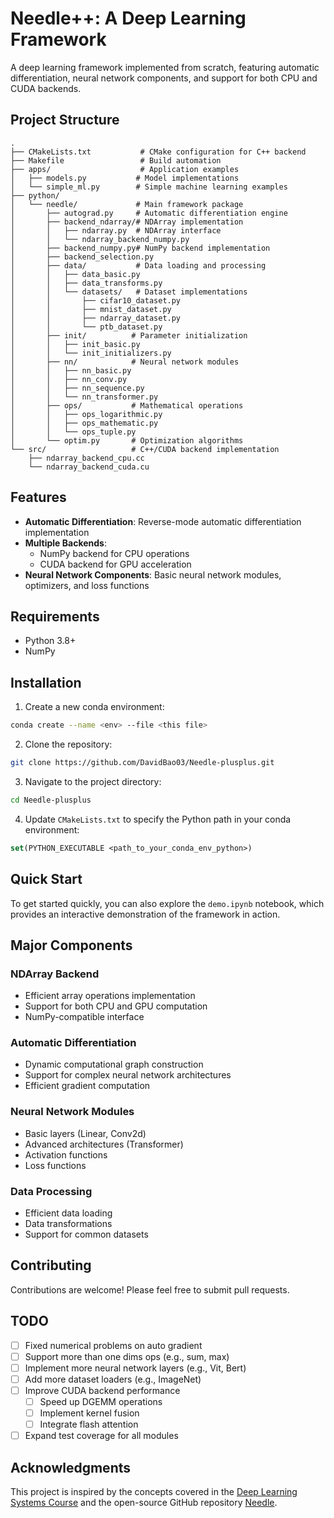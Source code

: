 # Needle++: A Deep Learning Framework

A deep learning framework implemented from scratch, featuring automatic differentiation, neural network components, and support for both CPU and CUDA backends.

## Project Structure

```
.
├── CMakeLists.txt           # CMake configuration for C++ backend
├── Makefile                 # Build automation
├── apps/                    # Application examples
│   ├── models.py           # Model implementations
│   └── simple_ml.py        # Simple machine learning examples
├── python/
│   └── needle/             # Main framework package
│       ├── autograd.py     # Automatic differentiation engine
│       ├── backend_ndarray/# NDArray implementation
│       │   ├── ndarray.py  # NDArray interface
│       │   └── ndarray_backend_numpy.py
│       ├── backend_numpy.py# NumPy backend implementation
│       ├── backend_selection.py
│       ├── data/           # Data loading and processing
│       │   ├── data_basic.py
│       │   ├── data_transforms.py
│       │   └── datasets/   # Dataset implementations
│       │       ├── cifar10_dataset.py
│       │       ├── mnist_dataset.py
│       │       ├── ndarray_dataset.py
│       │       └── ptb_dataset.py
│       ├── init/          # Parameter initialization
│       │   ├── init_basic.py
│       │   └── init_initializers.py
│       ├── nn/            # Neural network modules
│       │   ├── nn_basic.py
│       │   ├── nn_conv.py
│       │   ├── nn_sequence.py
│       │   └── nn_transformer.py
│       ├── ops/           # Mathematical operations
│       │   ├── ops_logarithmic.py
│       │   ├── ops_mathematic.py
│       │   └── ops_tuple.py
│       └── optim.py       # Optimization algorithms
└── src/                   # C++/CUDA backend implementation
    ├── ndarray_backend_cpu.cc
    └── ndarray_backend_cuda.cu
```

## Features

- **Automatic Differentiation**: Reverse-mode automatic differentiation implementation
- **Multiple Backends**:
  - NumPy backend for CPU operations
  - CUDA backend for GPU acceleration
- **Neural Network Components**: Basic neural network modules, optimizers, and loss functions

## Requirements

- Python 3.8+
- NumPy

## Installation

1. Create a new conda environment:

```bash
conda create --name <env> --file <this file>
```

2. Clone the repository:

```bash
git clone https://github.com/DavidBao03/Needle-plusplus.git
```

3. Navigate to the project directory:

```bash
cd Needle-plusplus
```

4. Update `CMakeLists.txt` to specify the Python path in your conda environment:

```cmake
set(PYTHON_EXECUTABLE <path_to_your_conda_env_python>)
```

## Quick Start

To get started quickly, you can also explore the `demo.ipynb` notebook, which provides an interactive demonstration of the framework in action.

## Major Components

### NDArray Backend

- Efficient array operations implementation
- Support for both CPU and GPU computation
- NumPy-compatible interface

### Automatic Differentiation

- Dynamic computational graph construction
- Support for complex neural network architectures
- Efficient gradient computation

### Neural Network Modules

- Basic layers (Linear, Conv2d)
- Advanced architectures (Transformer)
- Activation functions
- Loss functions

### Data Processing

- Efficient data loading
- Data transformations
- Support for common datasets

## Contributing

Contributions are welcome! Please feel free to submit pull requests.

## TODO

- [ ] Fixed numerical problems on auto gradient
- [ ] Support more than one dims ops (e.g., sum, max)
- [ ] Implement more neural network layers (e.g., Vit, Bert)
- [ ] Add more dataset loaders (e.g., ImageNet)
- [ ] Improve CUDA backend performance
  - [ ] Speed up DGEMM operations
  - [ ] Implement kernel fusion
  - [ ] Integrate flash attention
- [ ] Expand test coverage for all modules

## Acknowledgments

This project is inspired by the concepts covered in the [Deep Learning Systems Course](https://dlsyscourse.org/lectures/) and the open-source GitHub repository [Needle](https://github.com/YconquestY/Needle).


